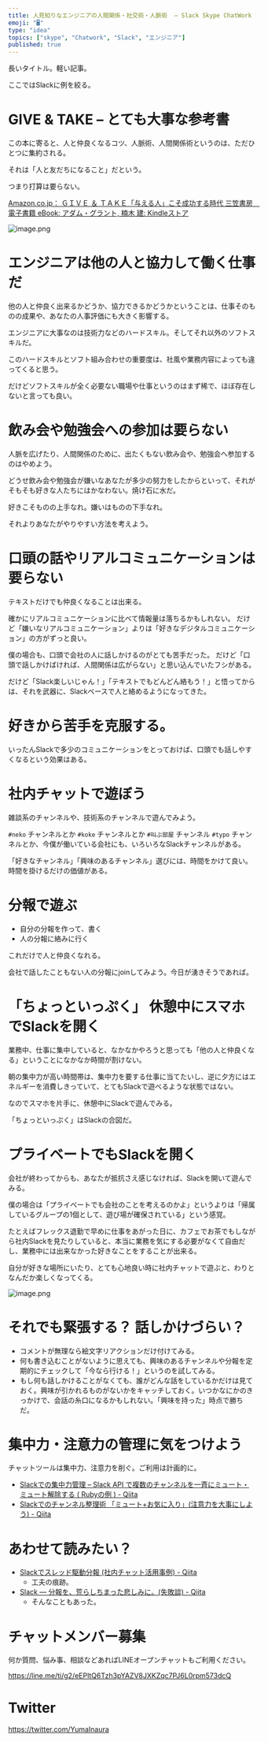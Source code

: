 ```yaml
---
title: 人見知りなエンジニアの人間関係・社交術・人脈術  – Slack Skype ChatWork などの社内チャットでチーム・プロジェクト・会
emoji: "🖥"
type: "idea"
topics: ["skype", "Chatwork", "Slack", "エンジニア"]
published: true
---
```


長いタイトル。軽い記事。

ここではSlackに例を絞る。


# GIVE & TAKE – とても大事な参考書

この本に寄ると、人と仲良くなるコツ、人脈術、人間関係術というのは、ただひとつに集約される。

それは「人と友だちになること」だという。

つまり打算は要らない。

[Amazon.co.jp： ＧＩＶＥ ＆ ＴＡＫＥ「与える人」こそ成功する時代 三笠書房　電子書籍 eBook: アダム・グラント, 楠木 建: Kindleストア](https://www.amazon.co.jp/dp/B00IRV39FM/ref=dp-kindle-redirect?_encoding=UTF8&btkr=1)

![image.png](https://qiita-image-store.s3.amazonaws.com/0/89618/1de76e61-f34a-e143-f1ec-dee34f4f142c.png)

# エンジニアは他の人と協力して働く仕事だ

他の人と仲良く出来るかどうか、協力できるかどうかということは、仕事そのものの成果や、あなたの人事評価にも大きく影響する。

エンジニアに大事なのは技術力などのハードスキル。そしてそれ以外のソフトスキルだ。

このハードスキルとソフト組み合わせの重要度は、社風や業務内容によっても違ってくると思う。

だけどソフトスキルが全く必要ない職場や仕事というのはまず稀で、ほぼ存在しないと言っても良い。

# 飲み会や勉強会への参加は要らない

人脈を広げたり、人間関係のために、出たくもない飲み会や、勉強会へ参加するのはやめよう。

どうせ飲み会や勉強会が嫌いなあなたが多少の努力をしたからといって、それがそもそも好きな人たちにはかなわない。焼け石に水だ。

好きこそものの上手なれ。嫌いはものの下手なれ。

それよりあなたがやりやすい方法を考えよう。

# 口頭の話やリアルコミュニケーションは要らない

テキストだけでも仲良くなることは出来る。

確かにリアルコミュニケーションに比べて情報量は落ちるかもしれない。
だけど「嫌いなリアルコミュニケーション」よりは「好きなデジタルコミュニケーション」の方がずっと良い。

僕の場合も、口頭で会社の人に話しかけるのがとても苦手だった。
だけど「口頭で話しかけばければ、人間関係は広がらない」と思い込んでいたフシがある。

だけど「Slack楽しいじゃん！」「テキストでもどんどん絡もう！」と悟ってからは、それを武器に、Slackベースで人と絡めるようになってきた。

# 好きから苦手を克服する。

いったんSlackで多少のコミュニケーションをとっておけば、口頭でも話しやすくなるという効果はある。

# 社内チャットで遊ぼう

雑談系のチャンネルや、技術系のチャンネルで遊んでみよう。

`#neko` チャンネルとか `#koke` チャンネルとか `#叫ぶ部屋` チャンネル `#typo` チャンネルとか、今僕が働いている会社にも、いろいろなSlackチャンネルがある。

「好きなチャンネル」「興味のあるチャンネル」選びには、時間をかけて良い。時間を掛けるだけの価値がある。

# 分報で遊ぶ

- 自分の分報を作って、書く
- 人の分報に絡みに行く

これだけで人と仲良くなれる。

会社で話したこともない人の分報にjoinしてみよう。今日が湧きそうであれば。

# 「ちょっといっぷく」 休憩中にスマホでSlackを開く

業務中、仕事に集中していると、なかなかやろうと思っても「他の人と仲良くなる」ということになかなか時間が割けない。

朝の集中力が高い時間帯は、集中力を要する仕事に当てたいし、逆に夕方にはエネルギーを消費しきっていて、とてもSlackで遊べるような状態ではない。

なのでスマホを片手に、休憩中にSlackで遊んでみる。

「ちょっといっぷく」はSlackの合図だ。

# プライベートでもSlackを開く

会社が終わってからも、あなたが抵抗さえ感じなければ、Slackを開いて遊んでみる。

僕の場合は「プライベートでも会社のことを考えるのかよ」というよりは「帰属しているグループの1個として、遊び場が確保されている」という感覚。


たとえばフレックス退勤で早めに仕事をあがった日に、カフェでお茶でもしながら社内Slackを見たりしていると、本当に業務を気にする必要がなくて自由だし、業務中には出来なかった好きなことをすることが出来る。

自分が好きな場所にいたり、とても心地良い時に社内チャットで遊ぶと、わりとなんだか楽しくなってくる。

![image.png](https://qiita-image-store.s3.amazonaws.com/0/89618/75a760f4-665a-fa5d-6592-a564ee1bc681.png)


# それでも緊張する？ 話しかけづらい？

- コメントが無理なら絵文字リアクションだけ付けてみる。
- 何も書き込むことがないように思えても、興味のあるチャンネルや分報を定期的にチェックして「今なら行ける！」というのを試してみる。
- もし何も話しかけることがなくても、誰がどんな話をしているかだけは見ておく。興味が引かれるものがないかをキャッチしておく。いつかなにかのきっかけで、会話の糸口になるかもしれない。「興味を持った」時点で勝ちだ。

# 集中力・注意力の管理に気をつけよう

チャットツールは集中力、注意力を削ぐ。ご利用は計画的に。

- [Slackでの集中力管理 – Slack API で複数のチャンネルを一斉にミュート・ミュート解除する ( Rubyの例 ) - Qiita](https://qiita.com/YumaInaura/items/d5cac70e774cc07f76cc)
- [Slackでのチャンネル整理術 「ミュート+お気に入り」(注意力を大事にしよう) - Qiita](https://qiita.com/YumaInaura/items/52d4bd8c9f4d8eca0dd7)

# あわせて読みたい？

- [Slackでスレッド駆動分報 (社内チャット活用事例) - Qiita](https://qiita.com/YumaInaura/items/f3718f5f7fc2206e8ecb)
  - 工夫の痕跡。
- [Slack — 分報を、荒らしちまった悲しみに。(失敗談) - Qiita](https://qiita.com/YumaInaura/items/d4d6adfdf20234d14136)
  - そんなこともあった。








<!-- Update From Qiita API -->

# チャットメンバー募集


何か質問、悩み事、相談などあればLINEオープンチャットもご利用ください。

https://line.me/ti/g2/eEPltQ6Tzh3pYAZV8JXKZqc7PJ6L0rpm573dcQ





# Twitter


https://twitter.com/YumaInaura


<!-- Update From Qiita API -->


